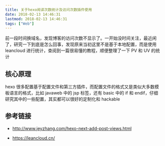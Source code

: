 ```yaml
---
title: 关于hexo阅读次数统计及访问次数插件使用
date: 2018-02-13 14:46:31
lastmod: 2018-02-13 14:46:31
tags: ["Web"]
---
```


前一段时间换域名，发现博客的访问次数不显示了。一开始没时间关注，最近闲了，研究一下到底是怎么回事，发现原来当初这里不是基于本地配置，而是使用 leancloud 进行统计，查阅到一篇很易懂的教程，顺便整理了一下 PV 和 UV 的统计

<!--more-->

## 核心原理

hexo 很多配置基于配置文件和第三方插件，而配置文件的格式又是类似大多数模板语言的格式，比如 javaweb 中的 jsp 标签，还有 basic 中的 if 和 endif，仔细研究其中的一些配置，其实都可以很好的定制化和 hackable

## 参考链接

- <a href="http://www.jeyzhang.com/hexo-next-add-post-views.html">http://www.jeyzhang.com/hexo-next-add-post-views.html</a>

- <a href="https://leancloud.cn/">https://leancloud.cn/</a>
